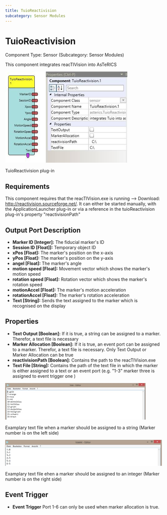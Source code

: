 ```yaml
---
title: TuioReactivision
subcategory: Sensor Modules
---
```


# TuioReactivision

Component Type: Sensor (Subcategory: Sensor Modules)

This component integrates reacTIVision into AsTeRICS

![Screenshot: TuioReactivision plug-in](./img/reactivision.jpg "Screenshot: TuioReactivision plug-in")

TuioReactivision plug-in

## Requirements

This component requires that the reacTIVision.exe is running --> Download: http://reactivision.sourceforge.net/. It can either be started manually, with the ApplicationLauncher plug-in or via a reference in the tuioReactivision plug-in's property "reactivisionPath"

## Output Port Description

- **Marker ID \[Integer\]:** The fiducial marker's ID
- **Session ID \[Float\]\]:** Temporary object ID
- **xPos \[Float\]:** The marker's position on the x-axis
- **yPos \[Float\]:** The marker's position on the y-axis
- **angel \[Float\]:** The marker's angle
- **motion speed \[Float\]:** Movement vector which shows the marker's motion speed
- **rotation speed \[Float\]:** Rotation vector which shows the marker's rotation speed
- **motionAccel \[Float\]:** The marker's motion acceleration
- **rotationAccel \[Float\]:** The marker's rotation acceleration
- **Text \[String\]:** Sends the text assigned to the marker which is recognised on the display

## Properties

- **Text Output \[Boolean\]:** If it is true, a string can be assigned to a marker. Therefor, a text file is necessary
- **Marker Allocation \[Boolean\]:** If it is true, an event port can be assigned to a marker. Therefor, a text file is necessary. Only Text Output or Marker Allocation can be true
- **reactivisionPath \[Boolean\]:** Contains the path to the reacTIVision.exe
- **Text File \[String\]:** Contains the path of the text file in which the marker is either assigned to a text or an event port (e.g. "1-3" marker three is assigned to event trigger one )

![Screenshot: examplary text file](./img/liste.jpg "Screenshot: examplary text file")

Examplary text file when a marker should be assigned to a string (Marker number is on the left side)

![Screenshot: exemplary text file](./img/listeint.jpg "Screenshot: examplary text file")

Examplary text file ehen a marker should be assigned to an integer (Marker number is on the right side)

## Event Trigger

- **Event Trigger** Port 1-6 can only be used when marker allocation is true.
